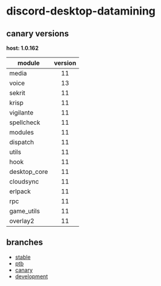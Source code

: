 # discord-desktop-datamining

## canary versions

**host: 1.0.162**

| module | version |
| ------ | :-----: |
| media | 11 |
| voice | 13 |
| sekrit | 11 |
| krisp | 11 |
| vigilante | 11 |
| spellcheck | 11 |
| modules | 11 |
| dispatch | 11 |
| utils | 11 |
| hook | 11 |
| desktop_core | 11 |
| cloudsync | 11 |
| erlpack | 11 |
| rpc | 11 |
| game_utils | 11 |
| overlay2 | 11 |

## branches

- [stable](https://github.com/OpenAsar/discord-desktop-datamining/tree/stable)
- [ptb](https://github.com/OpenAsar/discord-desktop-datamining/tree/ptb)
- [canary](https://github.com/OpenAsar/discord-desktop-datamining/tree/canary)
- [development](https://github.com/OpenAsar/discord-desktop-datamining/tree/development)